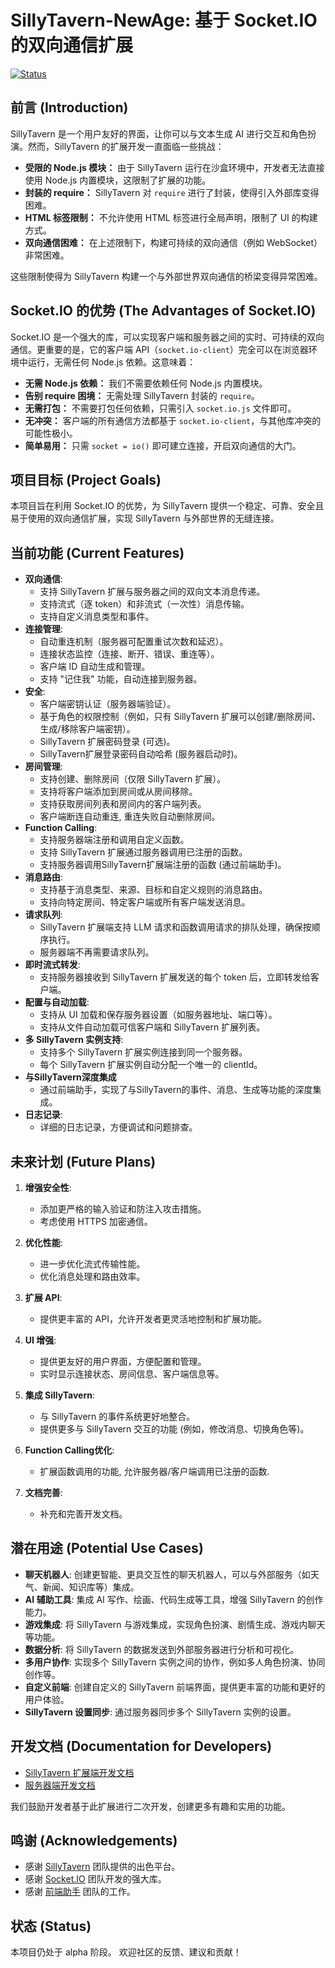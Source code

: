 # SillyTavern-NewAge: 基于 Socket.IO 的双向通信扩展

[![Status](https://img.shields.io/badge/status-alpha-orange.svg)](https://shields.io/)

## 前言 (Introduction)

SillyTavern 是一个用户友好的界面，让你可以与文本生成 AI 进行交互和角色扮演。然而，SillyTavern 的扩展开发一直面临一些挑战：

*   **受限的 Node.js 模块：** 由于 SillyTavern 运行在沙盒环境中，开发者无法直接使用 Node.js 内置模块，这限制了扩展的功能。
*   **封装的 require：** SillyTavern 对 `require` 进行了封装，使得引入外部库变得困难。
*   **HTML 标签限制：** 不允许使用 HTML 标签进行全局声明，限制了 UI 的构建方式。
*   **双向通信困难：** 在上述限制下，构建可持续的双向通信（例如 WebSocket）非常困难。

这些限制使得为 SillyTavern 构建一个与外部世界双向通信的桥梁变得异常困难。

## Socket.IO 的优势 (The Advantages of Socket.IO)

Socket.IO 是一个强大的库，可以实现客户端和服务器之间的实时、可持续的双向通信。更重要的是，它的客户端 API（`socket.io-client`）完全可以在浏览器环境中运行，无需任何 Node.js 依赖。这意味着：

*   **无需 Node.js 依赖：** 我们不需要依赖任何 Node.js 内置模块。
*   **告别 require 困境：** 无需处理 SillyTavern 封装的 `require`。
*   **无需打包：** 不需要打包任何依赖，只需引入 `socket.io.js` 文件即可。
*   **无冲突：** 客户端的所有通信方法都基于 `socket.io-client`，与其他库冲突的可能性极小。
*   **简单易用：** 只需 `socket = io()` 即可建立连接，开启双向通信的大门。

## 项目目标 (Project Goals)

本项目旨在利用 Socket.IO 的优势，为 SillyTavern 提供一个稳定、可靠、安全且易于使用的双向通信扩展，实现 SillyTavern 与外部世界的无缝连接。

## 当前功能 (Current Features)

*   **双向通信**:
    *   支持 SillyTavern 扩展与服务器之间的双向文本消息传递。
    *   支持流式（逐 token）和非流式（一次性）消息传输。
    *   支持自定义消息类型和事件。
*   **连接管理**:
    *   自动重连机制（服务器可配置重试次数和延迟）。
    *   连接状态监控（连接、断开、错误、重连等）。
    *   客户端 ID 自动生成和管理。
    *   支持 "记住我" 功能，自动连接到服务器。
*   **安全**:
    *   客户端密钥认证（服务器端验证）。
    *   基于角色的权限控制（例如，只有 SillyTavern 扩展可以创建/删除房间、生成/移除客户端密钥）。
    *   SillyTavern 扩展密码登录 (可选)。
    *    SillyTavern扩展登录密码自动哈希 (服务器启动时)。
*   **房间管理**:
    *   支持创建、删除房间（仅限 SillyTavern 扩展）。
    *   支持将客户端添加到房间或从房间移除。
    *   支持获取房间列表和房间内的客户端列表。
    *    客户端断连自动重连, 重连失败自动删除房间。
*   **Function Calling**:
    *   支持服务器端注册和调用自定义函数。
    *   支持 SillyTavern 扩展通过服务器调用已注册的函数。
    *    支持服务器调用SillyTavern扩展端注册的函数 (通过前端助手)。
*   **消息路由**:
    *   支持基于消息类型、来源、目标和自定义规则的消息路由。
    *   支持向特定房间、特定客户端或所有客户端发送消息。
*   **请求队列**:
    *   SillyTavern 扩展端支持 LLM 请求和函数调用请求的排队处理，确保按顺序执行。
    *    服务器端不再需要请求队列。
*   **即时流式转发**:
    *   支持服务器接收到 SillyTavern 扩展发送的每个 token 后，立即转发给客户端。
*   **配置与自动加载**:
    *   支持从 UI 加载和保存服务器设置（如服务器地址、端口等）。
    *   支持从文件自动加载可信客户端和 SillyTavern 扩展列表。
*   **多 SillyTavern 实例支持**:
    *   支持多个 SillyTavern 扩展实例连接到同一个服务器。
    *   每个 SillyTavern 扩展实例自动分配一个唯一的 clientId。
* **与SillyTavern深度集成**
    * 通过前端助手，实现了与SillyTavern的事件、消息、生成等功能的深度集成。
* **日志记录**:
    * 详细的日志记录，方便调试和问题排查。

## 未来计划 (Future Plans)

1.  **增强安全性**:
    *   添加更严格的输入验证和防注入攻击措施。
    *   考虑使用 HTTPS 加密通信。

2.  **优化性能**:
    *   进一步优化流式传输性能。
    *   优化消息处理和路由效率。

3.  **扩展 API**:
    *   提供更丰富的 API，允许开发者更灵活地控制和扩展功能。

4.  **UI 增强**:
    *   提供更友好的用户界面，方便配置和管理。
    *   实时显示连接状态、房间信息、客户端信息等。

5.  **集成 SillyTavern**:
    *   与 SillyTavern 的事件系统更好地整合。
    *   提供更多与 SillyTavern 交互的功能 (例如，修改消息、切换角色等)。

6. **Function Calling优化**:
    *    扩展函数调用的功能, 允许服务器/客户端调用已注册的函数.

7.  **文档完善**:
    *   补充和完善开发文档。

## 潜在用途 (Potential Use Cases)

*   **聊天机器人**: 创建更智能、更具交互性的聊天机器人，可以与外部服务（如天气、新闻、知识库等）集成。
*   **AI 辅助工具**: 集成 AI 写作、绘画、代码生成等工具，增强 SillyTavern 的创作能力。
*   **游戏集成**: 将 SillyTavern 与游戏集成，实现角色扮演、剧情生成、游戏内聊天等功能。
*   **数据分析**: 将 SillyTavern 的数据发送到外部服务器进行分析和可视化。
*   **多用户协作**: 实现多个 SillyTavern 实例之间的协作，例如多人角色扮演、协同创作等。
*   **自定义前端**: 创建自定义的 SillyTavern 前端界面，提供更丰富的功能和更好的用户体验。
*   **SillyTavern 设置同步**: 通过服务器同步多个 SillyTavern 实例的设置。

## 开发文档 (Documentation for Developers)

*   [SillyTavern 扩展端开发文档](developer_readme_extension.md)
*   [服务器端开发文档](developer_readme_server.md)

我们鼓励开发者基于此扩展进行二次开发，创建更多有趣和实用的功能。

## 鸣谢 (Acknowledgements)

*   感谢 [SillyTavern](https://github.com/SillyTavern/SillyTavern) 团队提供的出色平台。
*   感谢 [Socket.IO](https://socket.io/) 团队开发的强大库。
*   感谢 [前端助手](https://github.com/N0VI028/JS-Slash-Runner) 团队的工作。

## 状态 (Status)

本项目仍处于 alpha 阶段。 欢迎社区的反馈、建议和贡献！
